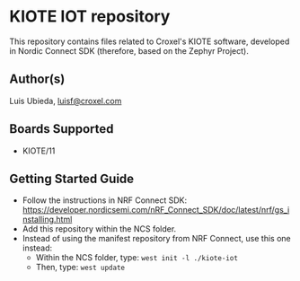 # KIOTE IOT repository

This repository contains files related to Croxel's KIOTE software, developed in Nordic Connect SDK (therefore, based on the Zephyr Project).

## Author(s)

Luis Ubieda, <luisf@croxel.com>

## Boards Supported

- KIOTE/11

## Getting Started Guide

- Follow the instructions in NRF Connect SDK: https://developer.nordicsemi.com/nRF_Connect_SDK/doc/latest/nrf/gs_installing.html
- Add this repository within the NCS folder.
- Instead of using the manifest repository from NRF Connect, use this one instead:
    + Within the NCS folder, type: `west init -l ./kiote-iot`
    + Then, type: `west update`
